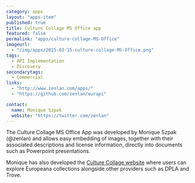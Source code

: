 ```yaml
---
category: apps
layout: "apps-item"
published: true
title: Culture Collage MS Office app
featured: false
permalink: "apps/culture-collage-MS-Office"
imageurl: 
  - "/img/apps/2015-03-15-culture-collage-MS-Office.png"
tags: 
  - API Implementation
  - Discovery
secondarytags:
  - Commercial
links: 
  - "http://www.zenlan.com/apps/"
  - "https://github.com/zenlan/eurapi"

contact: 
  name: Monique Szpak
  website: "https://twitter.com/zenlan"
---
```


The Culture Collage MS Office App was developed by Monique Szpak (@zenlan) and allows easy embedding of images, together with their associated descriptions and license information, directly into documents such as Powerpoint presentations.

Monique has also developed the [Culture Collage website](culture-collage/) where users can explore Europeana collections alongside other providers such as DPLA and Trove.

